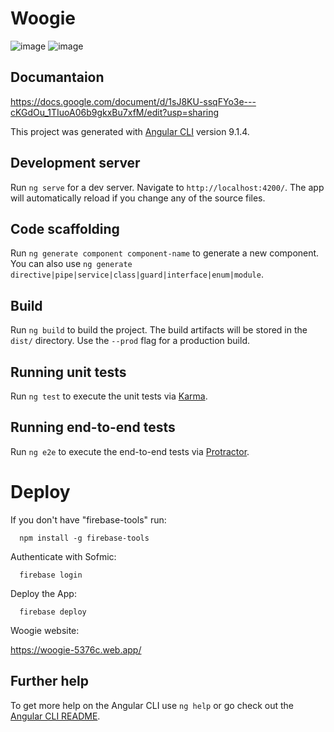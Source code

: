 # Woogie

![image](https://user-images.githubusercontent.com/47902941/134149730-82120dea-2a7a-439f-9d6e-00ae0cb8ea2e.png)
![image](https://user-images.githubusercontent.com/47902941/134150220-b6decd54-f955-4826-a70d-93f4c7387fc2.png)

## Documantaion
https://docs.google.com/document/d/1sJ8KU-ssqFYo3e---cKGdOu_1TIuoA06b9gkxBu7xfM/edit?usp=sharing

This project was generated with [Angular CLI](https://github.com/angular/angular-cli) version 9.1.4.

## Development server

Run `ng serve` for a dev server. Navigate to `http://localhost:4200/`. The app will automatically reload if you change any of the source files.

## Code scaffolding

Run `ng generate component component-name` to generate a new component. You can also use `ng generate directive|pipe|service|class|guard|interface|enum|module`.

## Build

Run `ng build` to build the project. The build artifacts will be stored in the `dist/` directory. Use the `--prod` flag for a production build.

## Running unit tests

Run `ng test` to execute the unit tests via [Karma](https://karma-runner.github.io).

## Running end-to-end tests

Run `ng e2e` to execute the end-to-end tests via [Protractor](http://www.protractortest.org/).

# Deploy

If you don't have "firebase-tools" run:

      npm install -g firebase-tools

Authenticate with Sofmic:

      firebase login

Deploy the App:

      firebase deploy

Woogie website:

https://woogie-5376c.web.app/

## Further help

To get more help on the Angular CLI use `ng help` or go check out the [Angular CLI README](https://github.com/angular/angular-cli/blob/master/README.md).
